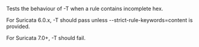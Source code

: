 Tests the behaviour of -T when a rule contains incomplete hex.

For Suricata 6.0.x, -T should pass unless
--strict-rule-keywords=content is provided.

For Suricata 7.0+, -T should fail.
